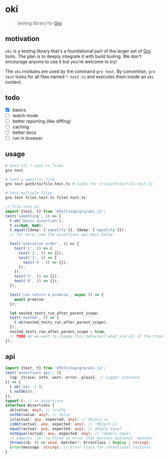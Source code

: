 # oki

> testing library for
> [Gro](https://github.com/feltcoop/gro)

## motivation

`oki` is a testing library that's a foundational part of the larger set of
[Gro](https://github.com/feltcoop/gro) tools.
The plan is to deeply integrate it with build tooling.
We don't encourage anyone to use it but you're welcome to try!

The `oki` modules are used by the command `gro test`.
By convention, `gro test` looks for all files named `*.test.ts`
and executes them inside an `oki` context.

## todo

- [x] basics
- [ ] watch mode
- [ ] better reporting (like diffing)
- [ ] caching
- [ ] better docs
- [ ] run in browser

## usage

```bash
# test all *.test.ts files
gro test

# test a specific file
gro test path/to/file.test.ts # looks for src/path/to/file.test.ts

# test multiple files
gro test file1.test.ts file2.test.ts
```

```ts
// file.test.ts
import {test, t} from '@feltcoop/gro/oki.js';
test('something', () => {
  t.ok('basic assertion');
  t.is(NaN, NaN);
  t.equal({deep: ['equality']}, {deep: ['equality']});
  // for more, see the assertions api docs below

  test('execution order', () => {
    test('1', () => {
      test('2', () => {});
      test('3', () => {
        test('4', () => {});
      });
    });
    test('5', () => {});
    test('6', () => {});
  });

  test('can return a promise', async () => {
    await promise;
  });

  let nested_tests_run_after_parent_scope;
  test('nested', () => {
    t.ok(nested_tests_run_after_parent_scope);
  });
  nested_tests_run_after_parent_scope = true;
  // TODO do we want to change this behavior? what are all of the tradeoffs?
});
```

## api

```ts
import {test, t} from '@feltcoop/gro/oki.js';
test('assertions api', ({
  log: {trace; info; warn; error; plain}; // Logger instance
}) => {
  t.ok('oki :)');
  t.notOk(0);
});
typeof t; // => Assertions
interface Assertions {
  ok(value: any); // truthy
  notOk(value: any); // falsy
  is(actual: any, expected: any); // Object.is
  isNot(actual: any, expected: any); // !Object.is
  equal(actual: any, expected: any); // deeply equal
  notEqual(actual: any, expected: any); // !deeply equal
  // expects `cb` to throw an error that matches optional `matcher`
  throws(cb: () => void, matcher?: ErrorClass | RegExp | string);
  Error(message: string); // Error class for intentional failures
}
```
